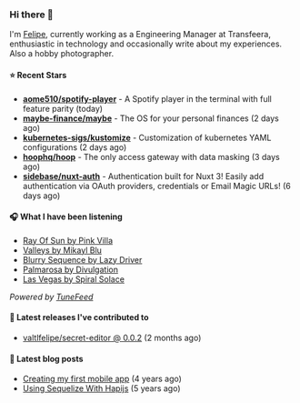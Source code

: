 ### Hi there 👋

I'm [Felipe](https://felipevm.com), currently working as a Engineering Manager at Transfeera, enthusiastic in technology and occasionally write about my experiences. Also a hobby photographer.

#### ⭐ Recent Stars
- **[aome510/spotify-player](https://github.com/aome510/spotify-player)** - A Spotify player in the terminal with full feature parity (today)
- **[maybe-finance/maybe](https://github.com/maybe-finance/maybe)** - The OS for your personal finances (2 days ago)
- **[kubernetes-sigs/kustomize](https://github.com/kubernetes-sigs/kustomize)** - Customization of kubernetes YAML configurations (2 days ago)
- **[hoophq/hoop](https://github.com/hoophq/hoop)** - The only access gateway with data masking (3 days ago)
- **[sidebase/nuxt-auth](https://github.com/sidebase/nuxt-auth)** - Authentication built for Nuxt 3! Easily add authentication via OAuth providers, credentials or Email Magic URLs! (6 days ago)

#### 🎧 What I have been listening
- [Ray Of Sun by Pink Villa](https://open.spotify.com/track/3i2EyWC04DDRnGwCw6ovoI)
- [Valleys by Mikayl Blu](https://open.spotify.com/track/3Hh8gjI0VKmqLCLlEHYtKS)
- [Blurry Sequence by Lazy Driver](https://open.spotify.com/track/5XZoho8oZJWia9bcNgmArJ)
- [Palmarosa by Divulgation](https://open.spotify.com/track/7fI0PswBQUnHOKnWBS3UhZ)
- [Las Vegas by Spiral Solace](https://open.spotify.com/track/0748dugTfsE4teDzF7Dmhx)

_Powered by [TuneFeed](https://tunefeed.app?ref=valtlfelipe-gh-profile)_ 

#### 🚀 Latest releases I've contributed to


- [valtlfelipe/secret-editor @ 0.0.2](https://github.com/valtlfelipe/secret-editor/releases/tag/0.0.2) (2 months ago)

#### 📄 Latest blog posts
- [Creating my first mobile app](https://felipevm.com/posts/creating-my-first-mobile-app/) (4 years ago)
- [Using Sequelize With Hapijs](https://felipevm.com/posts/using-sequelize-with-hapijs/) (5 years ago)
